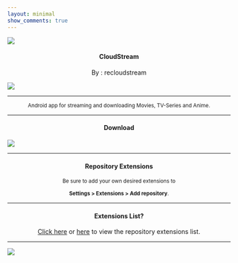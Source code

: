 ```yaml
---
layout: minimal
show_comments: true
---
```


![](https://is.gd/AbAt2X)

<h4> <p align="center"> CloudStream </p> </h4>

<p align="center"> By : recloudstream </p>

![](https://is.gd/hHlDCq)

---

<p align="center"> <sub>
Android app for streaming and downloading Movies, TV-Series and Anime.
</sub> </p>

---

<h4> <p align="center"> Download </p> </h4>

[![](https://is.gd/HFbHPq)](https://is.gd/hlMBA8)

---

<h4> <p align="center"> Repository Extensions </p> </h4>

<p align="center"> <sub>
Be sure to add your own desired extensions to
</sub> </p>
<p align="center"> <sub>
<b>Settings > Extensions > Add repository</b>.
</sub> </p>

---

<h4> <p align="center"> Extensions List? </p> </h4>

<p align="center">
<a href="https://is.gd/N4nYJz">Click here</a> or <a href="https://is.gd/nYt4vV">here</a> to view the repository extensions list.
</p>

---

![](https://is.gd/uVvIMS)
